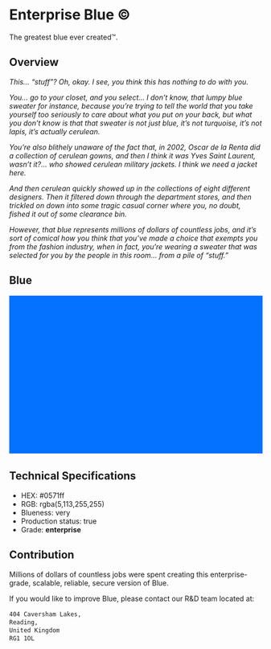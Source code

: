 # Enterprise Blue ©
The greatest blue ever created™.

## Overview
_This… “stuff”? Oh, okay. I see, you think this has nothing to do with you._  
  
_You… go to your closet, and you select… I don’t know, that lumpy blue sweater for instance, because you’re trying to tell the world that you take yourself too seriously to care about what you put on your back, but what you don’t know is that that sweater is not just blue, it’s not turquoise, it’s not lapis, it’s actually cerulean._  
  
_You’re also blithely unaware of the fact that, in 2002, Oscar de la Renta did a collection of cerulean gowns, and then I think it was Yves Saint Laurent, wasn’t it?… who showed cerulean military jackets. I think we need a jacket here._ 
  
_And then cerulean quickly showed up in the collections of eight different designers. Then it filtered down through the department stores, and then trickled on down into some tragic casual corner where you, no doubt, fished it out of some clearance bin._  
  
_However, that blue represents millions of dollars of countless jobs, and it’s sort of comical how you think that you’ve made a choice that exempts you from the fashion industry, when in fact, you’re wearing a sweater that was selected for you by the people in this room… from a pile of “stuff.”_  
  
## Blue
![The greatest blue ever created](blue.png)

## Technical Specifications 
- HEX: #0571ff
- RGB: rgba(5,113,255,255)
- Blueness: very
- Production status: true
- Grade: **enterprise**

## Contribution
Millions of dollars of countless jobs were spent creating this enterprise-grade, scalable, reliable, secure version of Blue.  
  
If you would like to improve Blue, please contact our R&D team located at:  

```
404 Caversham Lakes,  
Reading,  
United Kingdom  
RG1 1OL
```

